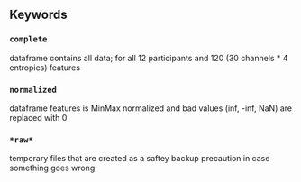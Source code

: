 ## Keywords


### `complete`
dataframe contains all data; for all 12 participants and 120 (30 channels * 4 entropies) features 

### `normalized`
dataframe features is MinMax normalized and bad values (inf, -inf, NaN) are replaced with 0

### `*raw*`
temporary files that are created as a saftey backup precaution in case something goes wrong